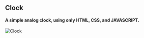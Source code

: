 ## Clock
#### A simple analog clock, using only HTML, CSS, and JAVASCRIPT.
![Clock](https://user-images.githubusercontent.com/100665876/203424288-00de768e-0959-4832-8127-549d03af6f7a.jpeg)

